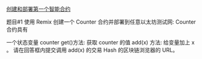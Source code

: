 [创建和部署第一个智能合约](https://decert.me/quests/61289231665986005978714272641295754558731174328007379661370918963875971676821)

题目#1
使用 Remix 创建一个 Counter 合约并部署到任意以太坊测试网:
Counter 合约具有

一个状态变量 counter
get()方法: 获取 counter 的值
add(x) 方法: 给变量加上 x 。
请在回答框内提交调用 add(x) 的交易 Hash 的区块链浏览器的 URL。